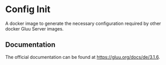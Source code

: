 # Config Init

A docker image to generate the necessary configuration required by other docker Gluu Server images.

## Documentation

The official documentation can be found at https://gluu.org/docs/de/3.1.6.

